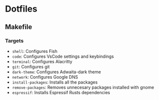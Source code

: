 # Dotfiles
## Makefile
### Targets
* `shell`: Configures Fish
* `code`: Configures VsCode settings and keybindings
* `terminal`: Configures Alacritty
* `git`: Configures git
* `dark-theme`: Configures Adwaita-dark theme
* `network`: Configures Google DNS
* `install-packages`: Installs all the packages
* `remove-packages`: Removes unnecesary packages installed with gnome
* `espressif`: Installs Espressif Rusts dependencies